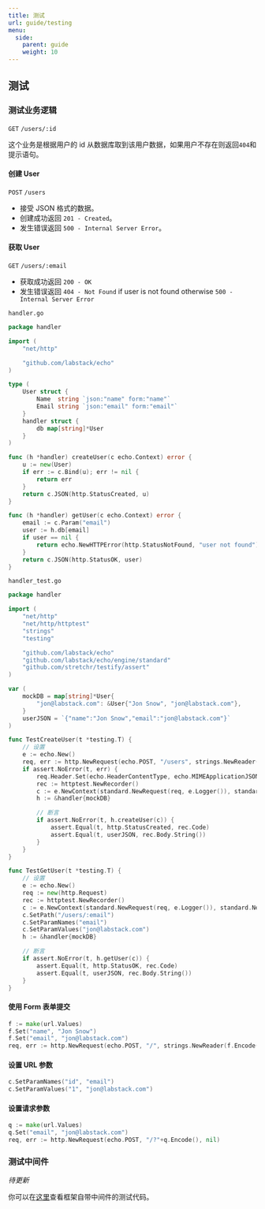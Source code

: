 ```yaml
---
title: 测试
url: guide/testing
menu:
  side:
    parent: guide
    weight: 10
---
```


## 测试

### 测试业务逻辑

`GET` `/users/:id`

这个业务是根据用户的 id 从数据库取到该用户数据，如果用户不存在则返回`404`和提示语句。

#### 创建 User

`POST` `/users`

- 接受 JSON 格式的数据。
- 创建成功返回 `201 - Created`。
- 发生错误返回 `500 - Internal Server Error`。

#### 获取 User

`GET` `/users/:email`

- 获取成功返回 `200 - OK`
- 发生错误返回 `404 - Not Found` if user is not found otherwise `500 - Internal Server Error`

`handler.go`

```go
package handler

import (
	"net/http"

	"github.com/labstack/echo"
)

type (
	User struct {
		Name  string `json:"name" form:"name"`
		Email string `json:"email" form:"email"`
	}
	handler struct {
		db map[string]*User
	}
)

func (h *handler) createUser(c echo.Context) error {
	u := new(User)
	if err := c.Bind(u); err != nil {
		return err
	}
	return c.JSON(http.StatusCreated, u)
}

func (h *handler) getUser(c echo.Context) error {
	email := c.Param("email")
	user := h.db[email]
	if user == nil {
		return echo.NewHTTPError(http.StatusNotFound, "user not found")
	}
	return c.JSON(http.StatusOK, user)
}
```

`handler_test.go`

```go
package handler

import (
	"net/http"
	"net/http/httptest"
	"strings"
	"testing"

	"github.com/labstack/echo"
	"github.com/labstack/echo/engine/standard"
	"github.com/stretchr/testify/assert"
)

var (
	mockDB = map[string]*User{
		"jon@labstack.com": &User{"Jon Snow", "jon@labstack.com"},
	}
	userJSON = `{"name":"Jon Snow","email":"jon@labstack.com"}`
)

func TestCreateUser(t *testing.T) {
	// 设置
	e := echo.New()
	req, err := http.NewRequest(echo.POST, "/users", strings.NewReader(userJSON))
	if assert.NoError(t, err) {
		req.Header.Set(echo.HeaderContentType, echo.MIMEApplicationJSON)
		rec := httptest.NewRecorder()
		c := e.NewContext(standard.NewRequest(req, e.Logger()), standard.NewResponse(rec, e.Logger()))
		h := &handler{mockDB}

		// 断言
		if assert.NoError(t, h.createUser(c)) {
			assert.Equal(t, http.StatusCreated, rec.Code)
			assert.Equal(t, userJSON, rec.Body.String())
		}
	}
}

func TestGetUser(t *testing.T) {
	// 设置
	e := echo.New()
	req := new(http.Request)
	rec := httptest.NewRecorder()
	c := e.NewContext(standard.NewRequest(req, e.Logger()), standard.NewResponse(rec, e.Logger()))
	c.SetPath("/users/:email")
	c.SetParamNames("email")
	c.SetParamValues("jon@labstack.com")
	h := &handler{mockDB}

	// 断言
	if assert.NoError(t, h.getUser(c)) {
		assert.Equal(t, http.StatusOK, rec.Code)
		assert.Equal(t, userJSON, rec.Body.String())
	}
}
```

#### 使用 Form 表单提交

```go
f := make(url.Values)
f.Set("name", "Jon Snow")
f.Set("email", "jon@labstack.com")
req, err := http.NewRequest(echo.POST, "/", strings.NewReader(f.Encode()))
```

#### 设置 URL 参数 

```go
c.SetParamNames("id", "email")
c.SetParamValues("1", "jon@labstack.com")
```

#### 设置请求参数

```go
q := make(url.Values)
q.Set("email", "jon@labstack.com")
req, err := http.NewRequest(echo.POST, "/?"+q.Encode(), nil)
```

### 测试中间件

*待更新*

你可以在[这里](https://github.com/labstack/echo/tree/master/middleware)查看框架自带中间件的测试代码。
